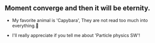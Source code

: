 ##  Moment converge and then it will be eternity.




- My favorite animal is 'Capybara', They are not read too much into everything.🥰

- I'll really appreciate if you tell me about 'Particle physics SW'!
